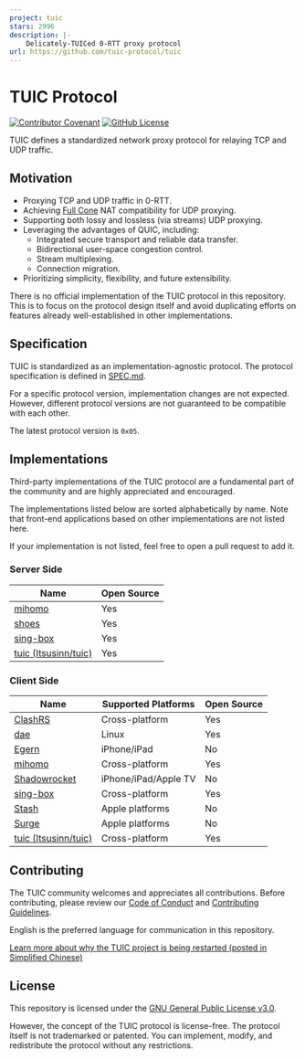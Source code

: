 ```yaml
---
project: tuic
stars: 2996
description: |-
    Delicately-TUICed 0-RTT proxy protocol
url: https://github.com/tuic-protocol/tuic
---
```


# TUIC Protocol

[![Contributor Covenant](https://img.shields.io/badge/Contributor%20Covenant-2.1-4baaaa.svg)](CODE_OF_CONDUCT.md)
[![GitHub License](https://img.shields.io/github/license/tuic-protocol/tuic)](LICENSE)

TUIC defines a standardized network proxy protocol for relaying TCP and UDP traffic.

## Motivation

- Proxying TCP and UDP traffic in 0-RTT.
- Achieving [Full Cone](https://www.rfc-editor.org/rfc/rfc3489#section-5) NAT compatibility for UDP proxying.
- Supporting both lossy and lossless (via streams) UDP proxying.
- Leveraging the advantages of QUIC, including:
    - Integrated secure transport and reliable data transfer.
    - Bidirectional user-space congestion control.
    - Stream multiplexing.
    - Connection migration.
- Prioritizing simplicity, flexibility, and future extensibility.

There is no official implementation of the TUIC protocol in this repository. This is to focus on the protocol design itself and avoid duplicating efforts on features already well-established in other implementations.

## Specification

TUIC is standardized as an implementation-agnostic protocol. The protocol specification is defined in [SPEC.md](https://github.com/tuic-protocol/tuic/blob/master/SPEC.md).

For a specific protocol version, implementation changes are not expected. However, different protocol versions are not guaranteed to be compatible with each other.

The latest protocol version is `0x05`.

## Implementations

Third-party implementations of the TUIC protocol are a fundamental part of the community and are highly appreciated and encouraged.

The implementations listed below are sorted alphabetically by name. Note that front-end applications based on other implementations are not listed here.

If your implementation is not listed, feel free to open a pull request to add it.

### Server Side

| Name | Open Source |
| - | - |
| [mihomo](https://github.com/MetaCubeX/mihomo) | Yes |
| [shoes](https://github.com/cfal/shoes) | Yes |
| [sing-box](https://github.com/SagerNet/sing-box) | Yes |
| [tuic (Itsusinn/tuic)](https://github.com/Itsusinn/tuic) | Yes |

### Client Side

| Name | Supported Platforms | Open Source |
| - | - | - |
| [ClashRS](https://github.com/Watfaq/clash-rs) | Cross-platform | Yes |
| [dae](https://github.com/daeuniverse/dae) | Linux | Yes |
| [Egern](https://egernapp.com/) | iPhone/iPad | No |
| [mihomo](https://github.com/MetaCubeX/mihomo) | Cross-platform | Yes |
| [Shadowrocket](https://shadowlaunch.com/) | iPhone/iPad/Apple TV | No |
| [sing-box](https://github.com/SagerNet/sing-box) | Cross-platform | Yes |
| [Stash](https://stash.ws) | Apple platforms | No |
| [Surge](https://nssurge.com/) | Apple platforms | No |
| [tuic (Itsusinn/tuic)](https://github.com/Itsusinn/tuic) | Cross-platform | Yes |

## Contributing

The TUIC community welcomes and appreciates all contributions. Before contributing, please review our [Code of Conduct](https://github.com/tuic-protocol/tuic/blob/master/CODE_OF_CONDUCT.md) and [Contributing Guidelines](https://github.com/tuic-protocol/tuic/blob/master/CONTRIBUTING.md).

English is the preferred language for communication in this repository.

[Learn more about why the TUIC project is being restarted (posted in Simplified Chinese)](https://www.eaimty.com/2025/restart-developing-tuic-but-not-as-the-author)

## License

This repository is licensed under the [GNU General Public License v3.0](https://github.com/tuic-protocol/tuic#GPL-3.0-1-ov-file).

However, the concept of the TUIC protocol is license-free. The protocol itself is not trademarked or patented. You can implement, modify, and redistribute the protocol without any restrictions.

